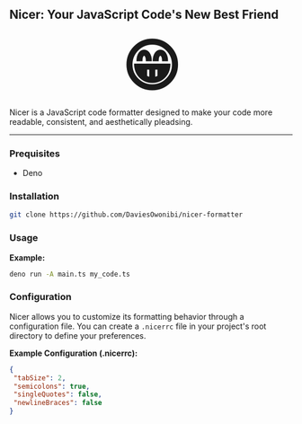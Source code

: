 ## Nicer: Your JavaScript Code's New Best Friend <h1 style="font-size: 100px; text-align: center; margin: 10px;"> 😁</h1>

Nicer is a JavaScript code formatter designed to make your code more readable, consistent, and aesthetically pleadsing.

<hr>

### Prequisites

- Deno

### Installation

```bash
git clone https://github.com/DaviesOwonibi/nicer-formatter
```

### Usage
**Example:**

```bash
deno run -A main.ts my_code.ts
```

### Configuration

Nicer allows you to customize its formatting behavior through a configuration file. You can create a `.nicerrc` file in your project's root directory to define your preferences.

**Example Configuration (.nicerrc):**

```json
{
 "tabSize": 2,
 "semicolons": true,
 "singleQuotes": false,
 "newlineBraces": false
}
```